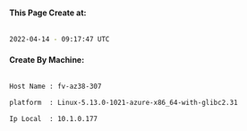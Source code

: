 
   
#### This Page Create at:

```bash

2022-04-14 - 09:17:47 UTC

```

#### Create By Machine:

```bash

Host Name : fv-az38-307

platform  : Linux-5.13.0-1021-azure-x86_64-with-glibc2.31

Ip Local  : 10.1.0.177

```

